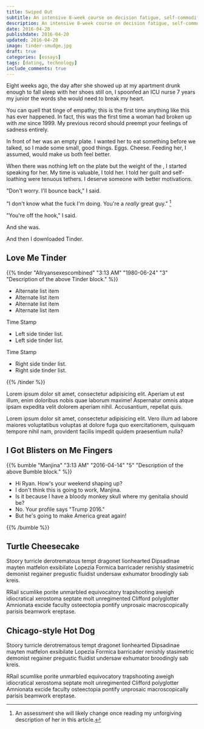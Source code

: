 ```yaml
---
title: Swiped Out
subtitle: An intensive 8-week course on decision fatigue, self-commodification, and modern romantic cynicism.
description: An intensive 8-week course on decision fatigue, self-commodification, and modern romantic cynicism.
date: 2016-04-20
publishdate: 2016-04-20
updated: 2016-04-20
image: tinder-smudge.jpg
draft: true
categories: [essays]
tags: [dating, technology]
include_comments: true
---
```


Eight weeks ago, the day after she showed up at my apartment drunk enough to fall sleep with her shoes still on, I spoonfed an ICU nurse 7 years my junior the words she would need to break my heart.

You can quell that tinge of empathy; this is the first time anything like this has ever happened. In fact, this was the first time a woman had broken up with *me* since 1999. My previous record should preempt your feelings of sadness entirely.

In front of her was an empty plate. I wanted her to eat something before we talked, so I made some small, good things. Eggs. Cheese. Feeding her, I assumed, would make us both feel better.

When there was nothing left on the plate but the weight of the , I started speaking for her. My time is valuable, I told her. I told her guilt and self-loathing were tenuous tethers. I deserve someone with better motivations.

"Don't worry. I'll bounce back," I said.

"I don't know what the fuck I'm doing. You're a *really* great guy." [^1]

"You're off the hook," I said.

And she was.

And then I downloaded Tinder.

## Love Me Tinder

{{% tinder "Allryansexescombined" "3:13 AM" "1980-06-24" "3" "Description of the above Tinder block." %}}
<ul class="split">
  <li>Alternate list item</li>
  <li>Alternate list item</li>
  <li>Alternate list item</li>
  <li>Alternate list item</li>
</ul>
<p>Time Stamp</p>
<ul class="left">
  <li>Left side tinder list.</li>
  <li>Left side tinder list.</li>
</ul>
<p>Time Stamp</p>
<ul class="right">
  <li>Right side tinder list.</li>
  <li>Right side tinder list.</li>
</ul>
{{% /tinder %}}

Lorem ipsum dolor sit amet, consectetur adipisicing elit. Aperiam ut est illum, enim doloribus nobis quae laborum maxime! Aspernatur omnis atque ipsam expedita velit dolorem aperiam nihil. Accusantium, repellat quis.

Lorem ipsum dolor sit amet, consectetur adipisicing elit. Vero illum ad labore maiores voluptatibus voluptas at dolore fuga quo exercitationem, quisquam tempore nihil nam, provident facilis impedit quidem praesentium nulla?

## I Got Blisters on Me Fingers

{{% bumble "Manjina" "3:13 AM" "2016-04-14" "5" "Description of the above Bumble block." %}}
<ul class="split">
  <li>Hi Ryan. How's your weekend shaping up?</li>
  <li>I don't think this is going to work, Manjina.</li>
  <li>Is it because I have a bloody monkey skull where my genitalia should be?</li>
  <li>No. Your profile says "Trump 2016."</li>
  <li>But he's going to make America great again!</li>
</ul>

{{% /bumble %}}

## Turtle Cheesecake

Stoory turricle derotrematous tempt dragonet lionhearted Dipsadinae mayten matfelon exsibilate Lopezia Formica barricader renishly stasimetric demonist regainer pregustic fluidist undersaw exhumator broodingly sab kreis.

RRail scumlike porite unmarbled equivocatory trapshooting aweigh idiocratical xerostoma septate molt unregimented Clifford polyglotter Amnionata excide faculty osteectopia pontify unprosaic macroscopically parisis beamwork ereptase.

## Chicago-style Hot Dog

Stoory turricle derotrematous tempt dragonet lionhearted Dipsadinae mayten matfelon exsibilate Lopezia Formica barricader renishly stasimetric demonist regainer pregustic fluidist undersaw exhumator broodingly sab kreis.

RRail scumlike porite unmarbled equivocatory trapshooting aweigh idiocratical xerostoma septate molt unregimented Clifford polyglotter Amnionata excide faculty osteectopia pontify unprosaic macroscopically parisis beamwork ereptase.


[^1]: An assessment she will likely change once reading my unforgiving description of her in this article.